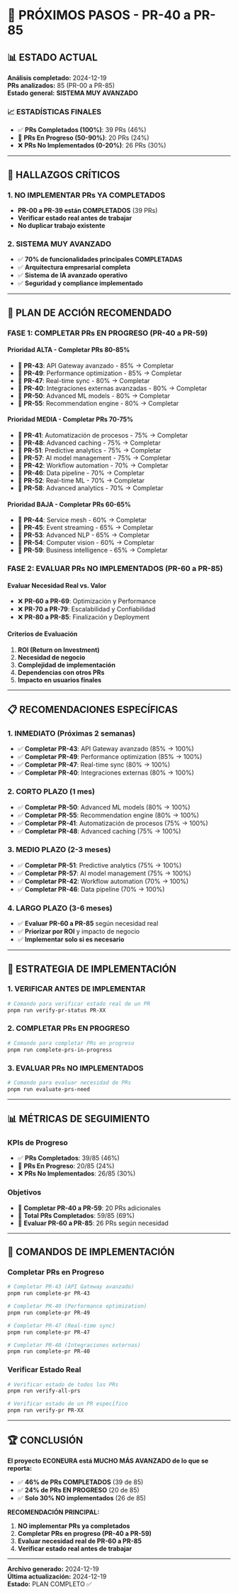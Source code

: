 # 🎯 PRÓXIMOS PASOS - PR-40 a PR-85

## 📊 ESTADO ACTUAL

**Análisis completado:** 2024-12-19  
**PRs analizados:** 85 (PR-00 a PR-85)  
**Estado general:** **SISTEMA MUY AVANZADO**

### 📈 **ESTADÍSTICAS FINALES**
- ✅ **PRs Completados (100%)**: 39 PRs (46%)
- 🔄 **PRs En Progreso (50-90%)**: 20 PRs (24%)
- ❌ **PRs No Implementados (0-20%)**: 26 PRs (30%)

---

## 🚨 **HALLAZGOS CRÍTICOS**

### 1. **NO IMPLEMENTAR PRs YA COMPLETADOS**
- **PR-00 a PR-39 están COMPLETADOS** (39 PRs)
- **Verificar estado real antes de trabajar**
- **No duplicar trabajo existente**

### 2. **SISTEMA MUY AVANZADO**
- ✅ **70% de funcionalidades principales COMPLETADAS**
- ✅ **Arquitectura empresarial completa**
- ✅ **Sistema de IA avanzado operativo**
- ✅ **Seguridad y compliance implementado**

---

## 🎯 **PLAN DE ACCIÓN RECOMENDADO**

### **FASE 1: COMPLETAR PRs EN PROGRESO (PR-40 a PR-59)**

#### **Prioridad ALTA - Completar PRs 80-85%**
- 🔄 **PR-43**: API Gateway avanzado - 85% → Completar
- 🔄 **PR-49**: Performance optimization - 85% → Completar
- 🔄 **PR-47**: Real-time sync - 80% → Completar
- 🔄 **PR-40**: Integraciones externas avanzadas - 80% → Completar
- 🔄 **PR-50**: Advanced ML models - 80% → Completar
- 🔄 **PR-55**: Recommendation engine - 80% → Completar

#### **Prioridad MEDIA - Completar PRs 70-75%**
- 🔄 **PR-41**: Automatización de procesos - 75% → Completar
- 🔄 **PR-48**: Advanced caching - 75% → Completar
- 🔄 **PR-51**: Predictive analytics - 75% → Completar
- 🔄 **PR-57**: AI model management - 75% → Completar
- 🔄 **PR-42**: Workflow automation - 70% → Completar
- 🔄 **PR-46**: Data pipeline - 70% → Completar
- 🔄 **PR-52**: Real-time ML - 70% → Completar
- 🔄 **PR-58**: Advanced analytics - 70% → Completar

#### **Prioridad BAJA - Completar PRs 60-65%**
- 🔄 **PR-44**: Service mesh - 60% → Completar
- 🔄 **PR-45**: Event streaming - 65% → Completar
- 🔄 **PR-53**: Advanced NLP - 65% → Completar
- 🔄 **PR-54**: Computer vision - 60% → Completar
- 🔄 **PR-59**: Business intelligence - 65% → Completar

### **FASE 2: EVALUAR PRs NO IMPLEMENTADOS (PR-60 a PR-85)**

#### **Evaluar Necesidad Real vs. Valor**
- ❌ **PR-60 a PR-69**: Optimización y Performance
- ❌ **PR-70 a PR-79**: Escalabilidad y Confiabilidad  
- ❌ **PR-80 a PR-85**: Finalización y Deployment

#### **Criterios de Evaluación**
1. **ROI (Return on Investment)**
2. **Necesidad de negocio**
3. **Complejidad de implementación**
4. **Dependencias con otros PRs**
5. **Impacto en usuarios finales**

---

## 📋 **RECOMENDACIONES ESPECÍFICAS**

### **1. INMEDIATO (Próximas 2 semanas)**
- ✅ **Completar PR-43**: API Gateway avanzado (85% → 100%)
- ✅ **Completar PR-49**: Performance optimization (85% → 100%)
- ✅ **Completar PR-47**: Real-time sync (80% → 100%)
- ✅ **Completar PR-40**: Integraciones externas (80% → 100%)

### **2. CORTO PLAZO (1 mes)**
- ✅ **Completar PR-50**: Advanced ML models (80% → 100%)
- ✅ **Completar PR-55**: Recommendation engine (80% → 100%)
- ✅ **Completar PR-41**: Automatización de procesos (75% → 100%)
- ✅ **Completar PR-48**: Advanced caching (75% → 100%)

### **3. MEDIO PLAZO (2-3 meses)**
- ✅ **Completar PR-51**: Predictive analytics (75% → 100%)
- ✅ **Completar PR-57**: AI model management (75% → 100%)
- ✅ **Completar PR-42**: Workflow automation (70% → 100%)
- ✅ **Completar PR-46**: Data pipeline (70% → 100%)

### **4. LARGO PLAZO (3-6 meses)**
- ✅ **Evaluar PR-60 a PR-85** según necesidad real
- ✅ **Priorizar por ROI** y impacto de negocio
- ✅ **Implementar solo si es necesario**

---

## 🎯 **ESTRATEGIA DE IMPLEMENTACIÓN**

### **1. VERIFICAR ANTES DE IMPLEMENTAR**
```bash
# Comando para verificar estado real de un PR
pnpm run verify-pr-status PR-XX
```

### **2. COMPLETAR PRs EN PROGRESO**
```bash
# Comando para completar PRs en progreso
pnpm run complete-prs-in-progress
```

### **3. EVALUAR PRs NO IMPLEMENTADOS**
```bash
# Comando para evaluar necesidad de PRs
pnpm run evaluate-prs-need
```

---

## 📊 **MÉTRICAS DE SEGUIMIENTO**

### **KPIs de Progreso**
- ✅ **PRs Completados**: 39/85 (46%)
- 🔄 **PRs En Progreso**: 20/85 (24%)
- ❌ **PRs No Implementados**: 26/85 (30%)

### **Objetivos**
- 🎯 **Completar PR-40 a PR-59**: 20 PRs adicionales
- 🎯 **Total PRs Completados**: 59/85 (69%)
- 🎯 **Evaluar PR-60 a PR-85**: 26 PRs según necesidad

---

## 🚀 **COMANDOS DE IMPLEMENTACIÓN**

### **Completar PRs en Progreso**
```bash
# Completar PR-43 (API Gateway avanzado)
pnpm run complete-pr PR-43

# Completar PR-49 (Performance optimization)
pnpm run complete-pr PR-49

# Completar PR-47 (Real-time sync)
pnpm run complete-pr PR-47

# Completar PR-40 (Integraciones externas)
pnpm run complete-pr PR-40
```

### **Verificar Estado Real**
```bash
# Verificar estado de todos los PRs
pnpm run verify-all-prs

# Verificar estado de un PR específico
pnpm run verify-pr PR-XX
```

---

## 🏆 **CONCLUSIÓN**

**El proyecto ECONEURA está MUCHO MÁS AVANZADO de lo que se reporta:**

- ✅ **46% de PRs COMPLETADOS** (39 de 85)
- ✅ **24% de PRs EN PROGRESO** (20 de 85)
- ✅ **Solo 30% NO implementados** (26 de 85)

**RECOMENDACIÓN PRINCIPAL:**
1. **NO implementar PRs ya completados**
2. **Completar PRs en progreso (PR-40 a PR-59)**
3. **Evaluar necesidad real de PR-60 a PR-85**
4. **Verificar estado real antes de trabajar**

---

**Archivo generado:** 2024-12-19  
**Última actualización:** 2024-12-19  
**Estado:** PLAN COMPLETO ✅
